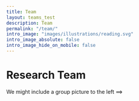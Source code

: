 ```yaml
---
title: Team
layout: teams_test
description: Team
permalink: "/team/"
intro_image: "images/illustrations/reading.svg"
intro_image_absolute: false
intro_image_hide_on_mobile: false
---
```


# Research Team
We might include a group picture to the left ==>